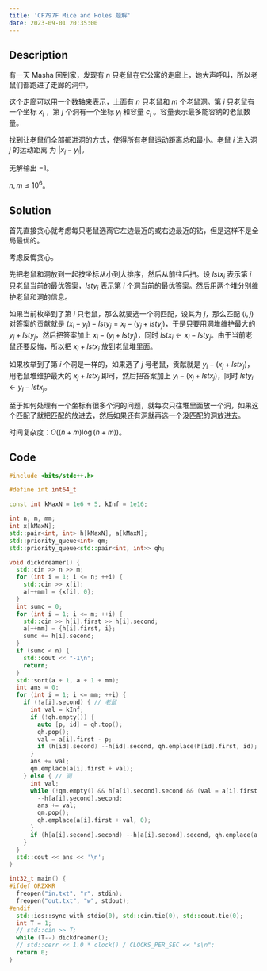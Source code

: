 ```yaml
---
title: 'CF797F Mice and Holes 题解'
date: 2023-09-01 20:35:00
---
```


## Description

有一天 Masha 回到家，发现有 $n$ 只老鼠在它公寓的走廊上，她大声呼叫，所以老鼠们都跑进了走廊的洞中。

这个走廊可以用一个数轴来表示，上面有 $n$ 只老鼠和 $m$ 个老鼠洞。第 $i$ 只老鼠有一个坐标 $x_i$ ，第 $j$ 个洞有一个坐标 $y_j$ 和容量 $c_j$ 。容量表示最多能容纳的老鼠数量。

找到让老鼠们全部都进洞的方式，使得所有老鼠运动距离总和最小。老鼠 $i$ 进入洞 $j$ 的运动距离 为 $|x_i − y_j|$。

无解输出 $-1$。

$n,m\leq 10^6$。

## Solution

首先直接贪心就考虑每只老鼠选离它左边最近的或右边最近的钻，但是这样不是全局最优的。

考虑反悔贪心。

先把老鼠和洞放到一起按坐标从小到大排序，然后从前往后扫。设 $lstx_i$ 表示第 $i$ 只老鼠当前的最优答案，$lsty_i$ 表示第 $i$ 个洞当前的最优答案。然后用两个堆分别维护老鼠和洞的信息。

如果当前枚举到了第 $i$ 只老鼠，那么就要选一个洞匹配，设其为 $j$，那么匹配 $(i,j)$ 对答案的贡献就是 $(x_i-y_j)-lsty_j=x_i-(y_j+lsty_j)$，于是只要用洞堆维护最大的 $y_j+lsty_j$，然后把答案加上 $x_i-(y_j+lsty_j)$，同时 $lstx_i\leftarrow x_i-lsty_j$。由于当前老鼠还要反悔，所以把 $x_i+lstx_i$ 放到老鼠堆里面。

如果枚举到了第 $i$ 个洞是一样的，如果选了 $j$ 号老鼠，贡献就是 $y_i-(x_j+lstx_j)$，用老鼠堆维护最大的 $x_j+lstx_j$ 即可，然后把答案加上 $y_i-(x_j+lstx_j)$，同时 $lsty_i\leftarrow y_i-lstx_j$。

至于如何处理有一个坐标有很多个洞的问题，就每次只往堆里面放一个洞，如果这个匹配了就把匹配的放进去，然后如果还有洞就再选一个没匹配的洞放进去。

时间复杂度：$O((n+m)\log (n+m))$。

## Code

```cpp
#include <bits/stdc++.h>

#define int int64_t

const int kMaxN = 1e6 + 5, kInf = 1e16;

int n, m, mm;
int x[kMaxN];
std::pair<int, int> h[kMaxN], a[kMaxN];
std::priority_queue<int> qm;
std::priority_queue<std::pair<int, int>> qh;

void dickdreamer() {
  std::cin >> n >> m;
  for (int i = 1; i <= n; ++i) {
    std::cin >> x[i];
    a[++mm] = {x[i], 0};
  }
  int sumc = 0;
  for (int i = 1; i <= m; ++i) {
    std::cin >> h[i].first >> h[i].second;
    a[++mm] = {h[i].first, i};
    sumc += h[i].second;
  }
  if (sumc < n) {
    std::cout << "-1\n";
    return;
  }
  std::sort(a + 1, a + 1 + mm);
  int ans = 0;
  for (int i = 1; i <= mm; ++i) {
    if (!a[i].second) { // 老鼠
      int val = kInf;
      if (!qh.empty()) {
        auto [p, id] = qh.top();
        qh.pop();
        val = a[i].first - p;
        if (h[id].second) --h[id].second, qh.emplace(h[id].first, id);
      }
      ans += val;
      qm.emplace(a[i].first + val);
    } else { // 洞
      int val;
      while (!qm.empty() && h[a[i].second].second && (val = a[i].first - qm.top()) < 0) {
        --h[a[i].second].second;
        ans += val;
        qm.pop();
        qh.emplace(a[i].first + val, 0);
      }
      if (h[a[i].second].second) --h[a[i].second].second, qh.emplace(a[i].first, a[i].second);
    }
  }
  std::cout << ans << '\n';
}

int32_t main() {
#ifdef ORZXKR
  freopen("in.txt", "r", stdin);
  freopen("out.txt", "w", stdout);
#endif
  std::ios::sync_with_stdio(0), std::cin.tie(0), std::cout.tie(0);
  int T = 1;
  // std::cin >> T;
  while (T--) dickdreamer();
  // std::cerr << 1.0 * clock() / CLOCKS_PER_SEC << "s\n";
  return 0;
}
```